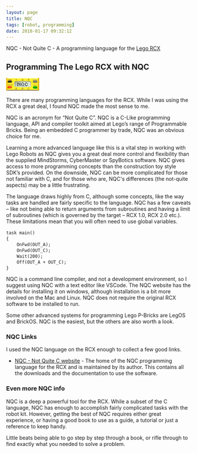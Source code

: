 ```yaml
---
layout: page
title: NQC
tags: [robot, programming]
date: 2010-01-17 09:32:12
---
```

NQC - Not Quite C - A programming language for the [Lego RCX](/wiki/lego_rcx)

## Programming The Lego RCX with NQC

<a href="http://bricxcc.sourceforge.net/nqc/" target="_blank">
<img class="text_img_right" src="/galleries/2010-01-19-the-lego-rcx-inside-and-out/draft_lens8960751module79322281photo_1325684837-lego-rcx-nqc-logo.gif" alt="NQC" title="NQC"></a>

There are many programming languages for the RCX. While I was using the RCX a great deal, I found NQC made the most sense to me.

NQC is an acronym for “Not Quite C”. NQC is a C-Like programming language, API and compiler toolkit aimed at Lego’s range of Programmable Bricks. Being an embedded C programmer by trade, NQC was an obvious choice for me.

Learning a more advanced language like this is a vital step in working with Lego Robots as NQC gives you a great deal more control and flexibility than the supplied MindStorms, CyberMaster or SpyBotics software. NQC gives access to more programming concepts than the construction toy style SDK’s provided. On the downside, NQC can be more complicated for those not familiar with C, and for those who are, NQC's differences (the not-quite aspects) may be a little frustrating.

The language draws highly from C, although some concepts, like the way tasks are handled are fairly specific to the language. NQC has a few caveats – like not being able to return arguments from subroutines and having a limit of subroutines (which is governed by the target – RCX 1.0, RCX 2.0 etc.). These limitations mean that you will often need to use global variables.

    task main()
    {
        OnFwd(OUT_A);
        OnFwd(OUT_C);
        Wait(200);
        Off(OUT_A + OUT_C);
    }

NQC is a command line compiler, and not a development environment, so I suggest using NQC with a text editor like VSCode. The NQC website has the details for installing it on windows, although installation is a bit more involved on the Mac and Linux. NQC does not require the original RCX software to be installed to run.

Some other advanced systems for programming Lego P-Bricks are LegOS and BrickOS. NQC is the easiest, but the others are also worth a look.

### NQC Links

I used the NQC language on the RCX enough to collect a few good links.

* [NQC - Not Quite C website](http://bricxcc.sourceforge.net/nqc/) - The home of the NQC programming language for the RCX and is maintained by its author. This contains all the downloads and the documentation to use the software.

### Even more NQC info

NQC is a deep a powerful tool for the RCX. While a subset of the C language, NQC has enough to accomplish fairly complicated tasks with the robot kit. However, getting the best of NQC requires either great experience, or having a good book to use as a guide, a tutorial or just a reference to keep handy.

Little beats being able to go step by step through a book, or rifle through to find exactly what you needed to solve a problem.
